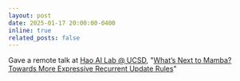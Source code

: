 ```yaml
---
layout: post
date: 2025-01-17 20:00:00-0400
inline: true
related_posts: false
---
```


Gave a remote talk at [Hao AI Lab @ UCSD](https://hao-ai-lab.github.io/), "[What’s Next to Mamba?
Towards More Expressive Recurrent Update Rules](/assets/pdf/talk_250117.pdf)"


